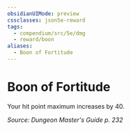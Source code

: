 ```yaml
---
obsidianUIMode: preview
cssclasses: json5e-reward
tags:
  - compendium/src/5e/dmg
  - reward/boon
aliases:
  - Boon of Fortitude
---
```

# Boon of Fortitude

Your hit point maximum increases by 40.

*Source: Dungeon Master's Guide p. 232*